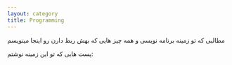 ```yaml
---
layout: category
title: Programming
---
```


مطالبی که تو زمینه برنامه نویسی و همه چیز هایی که بهش ربط دارن رو اینجا مینویسم



پست هایی که تو این زمینه نوشتم:
